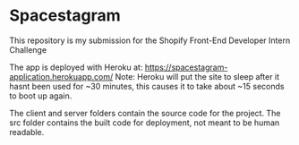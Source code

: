 # Spacestagram

This repository is my submission for the Shopify Front-End Developer Intern Challenge

The app is deployed with Heroku at: https://spacestagram-application.herokuapp.com/
Note: Heroku will put the site to sleep after it hasnt been used for ~30 minutes,
this causes it to take about ~15 seconds to boot up again.

The client and server folders contain the source code for the project.
The src folder contains the built code for deployment, not meant to be human readable.
